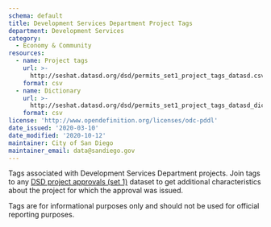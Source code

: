 ```yaml
---
schema: default
title: Development Services Department Project Tags
department: Development Services
category:
  - Economy & Community
resources:
  - name: Project tags
    url: >-
      http://seshat.datasd.org/dsd/permits_set1_project_tags_datasd.csv
    format: csv
  - name: Dictionary
    url: >-
      http://seshat.datasd.org/dsd/permits_set1_project_tags_datasd_dict.csv
    format: csv
license: 'http://www.opendefinition.org/licenses/odc-pddl'
date_issued: '2020-03-10'
date_modified: '2020-10-12'
maintainer: City of San Diego
maintainer_email: data@sandiego.gov
---
```

Tags associated with Development Services Department projects. Join tags to any [DSD project approvals (set 1)](/datasets/development-permits-set1/) dataset to get additional characteristics about the project for which the approval was issued.

<!-- more -->

Tags are for informational purposes only and should not be used for official reporting purposes.